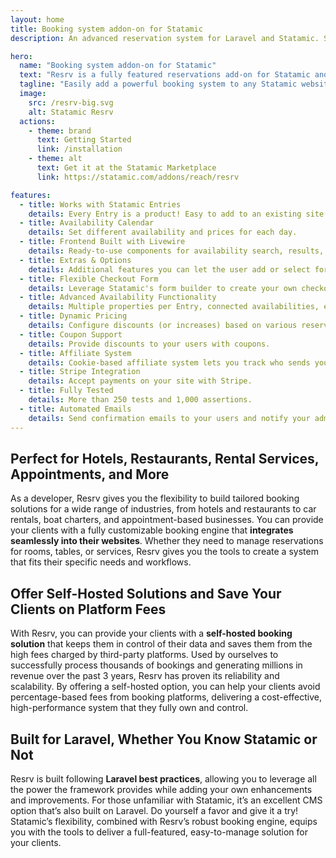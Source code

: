 ```yaml
---
layout: home
title: Booking system addon-on for Statamic
description: An advanced reservation system for Laravel and Statamic. Suitable for hotels, restaurants, conferences, car rentals, boat rentals, and more.

hero:
  name: "Booking system addon-on for Statamic"
  text: "Resrv is a fully featured reservations add-on for Statamic and Laravel."
  tagline: "Easily add a powerful booking system to any Statamic website."
  image:
    src: /resrv-big.svg
    alt: Statamic Resrv
  actions:
    - theme: brand
      text: Getting Started
      link: /installation
    - theme: alt
      text: Get it at the Statamic Marketplace
      link: https://statamic.com/addons/reach/resrv

features:
  - title: Works with Statamic Entries
    details: Every Entry is a product! Easy to add to an existing site.
  - title: Availability Calendar
    details: Set different availability and prices for each day.
  - title: Frontend Built with Livewire
    details: Ready-to-use components for availability search, results, and checkout.
  - title: Extras & Options
    details: Additional features you can let the user add or select for their reservation.
  - title: Flexible Checkout Form
    details: Leverage Statamic's form builder to create your own checkout form.
  - title: Advanced Availability Functionality
    details: Multiple properties per Entry, connected availabilities, etc.
  - title: Dynamic Pricing
    details: Configure discounts (or increases) based on various reservation conditions.
  - title: Coupon Support
    details: Provide discounts to your users with coupons.
  - title: Affiliate System
    details: Cookie-based affiliate system lets you track who sends you clients.
  - title: Stripe Integration
    details: Accept payments on your site with Stripe.
  - title: Fully Tested
    details: More than 250 tests and 1,000 assertions.
  - title: Automated Emails
    details: Send confirmation emails to your users and notify your admins.
---
```


## Perfect for Hotels, Restaurants, Rental Services, Appointments, and More

As a developer, Resrv gives you the flexibility to build tailored booking solutions for a wide range of industries, from hotels and restaurants to car rentals, boat charters, and appointment-based businesses. You can provide your clients with a fully customizable booking engine that **integrates seamlessly into their websites**. Whether they need to manage reservations for rooms, tables, or services, Resrv gives you the tools to create a system that fits their specific needs and workflows.

## Offer Self-Hosted Solutions and Save Your Clients on Platform Fees

With Resrv, you can provide your clients with a **self-hosted booking solution** that keeps them in control of their data and saves them from the high fees charged by third-party platforms. Used by ourselves to successfully process thousands of bookings and generating millions in revenue over the past 3 years, Resrv has proven its reliability and scalability. By offering a self-hosted option, you can help your clients avoid percentage-based fees from booking platforms, delivering a cost-effective, high-performance system that they fully own and control.


## Built for Laravel, Whether You Know Statamic or Not

Resrv is built following **Laravel best practices**, allowing you to leverage all the power the framework provides while adding your own enhancements and improvements. For those unfamiliar with Statamic, it’s an excellent CMS option that’s also built on Laravel. Do yourself a favor and give it a try! Statamic’s flexibility, combined with Resrv’s robust booking engine, equips you with the tools to deliver a full-featured, easy-to-manage solution for your clients.